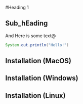 #Heading 1

## Sub_hEading 

And Here is some text@

```Java
System.out.println("Hello!")
```

## Installation (MacOS) 

## Installation (Windows)

## Installation (Linux)


